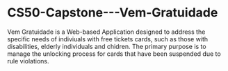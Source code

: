 # CS50-Capstone---Vem-Gratuidade
Vem Gratuidade is a Web-based Application designed to address the specific needs of indiviuals with free tickets cards, such as those with disabilities, elderly individuals and chidren. The primary purpose is to manage the unlocking process for cards that have been suspended due to rule violations.
